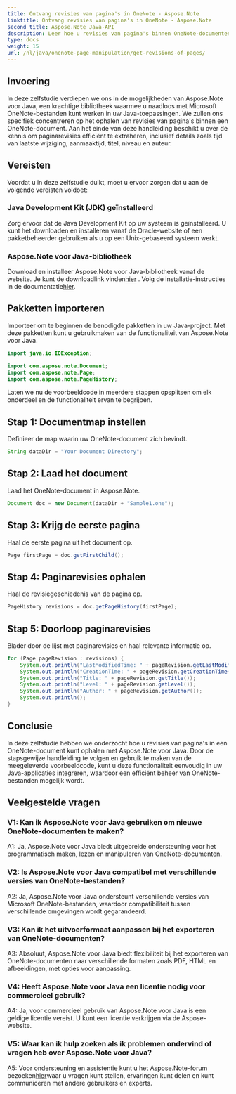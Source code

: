 ```yaml
---
title: Ontvang revisies van pagina's in OneNote - Aspose.Note
linktitle: Ontvang revisies van pagina's in OneNote - Aspose.Note
second_title: Aspose.Note Java-API
description: Leer hoe u revisies van pagina's binnen OneNote-documenten kunt ophalen met Aspose.Note Java. Integreer dit in uw Java-apps voor efficiënt documentbeheer.
type: docs
weight: 15
url: /nl/java/onenote-page-manipulation/get-revisions-of-pages/
---
```

## Invoering

In deze zelfstudie verdiepen we ons in de mogelijkheden van Aspose.Note voor Java, een krachtige bibliotheek waarmee u naadloos met Microsoft OneNote-bestanden kunt werken in uw Java-toepassingen. We zullen ons specifiek concentreren op het ophalen van revisies van pagina's binnen een OneNote-document. Aan het einde van deze handleiding beschikt u over de kennis om paginarevisies efficiënt te extraheren, inclusief details zoals tijd van laatste wijziging, aanmaaktijd, titel, niveau en auteur.

## Vereisten

Voordat u in deze zelfstudie duikt, moet u ervoor zorgen dat u aan de volgende vereisten voldoet:

### Java Development Kit (JDK) geïnstalleerd

Zorg ervoor dat de Java Development Kit op uw systeem is geïnstalleerd. U kunt het downloaden en installeren vanaf de Oracle-website of een pakketbeheerder gebruiken als u op een Unix-gebaseerd systeem werkt.

### Aspose.Note voor Java-bibliotheek

 Download en installeer Aspose.Note voor Java-bibliotheek vanaf de website. Je kunt de downloadlink vinden[hier](https://releases.aspose.com/note/java/) . Volg de installatie-instructies in de documentatie[hier](https://reference.aspose.com/note/java/).

## Pakketten importeren

Importeer om te beginnen de benodigde pakketten in uw Java-project. Met deze pakketten kunt u gebruikmaken van de functionaliteit van Aspose.Note voor Java.

```java
import java.io.IOException;

import com.aspose.note.Document;
import com.aspose.note.Page;
import com.aspose.note.PageHistory;
```

Laten we nu de voorbeeldcode in meerdere stappen opsplitsen om elk onderdeel en de functionaliteit ervan te begrijpen.

## Stap 1: Documentmap instellen

Definieer de map waarin uw OneNote-document zich bevindt.

```java
String dataDir = "Your Document Directory";
```

## Stap 2: Laad het document

Laad het OneNote-document in Aspose.Note.

```java
Document doc = new Document(dataDir + "Sample1.one");
```

## Stap 3: Krijg de eerste pagina

Haal de eerste pagina uit het document op.

```java
Page firstPage = doc.getFirstChild();
```

## Stap 4: Paginarevisies ophalen

Haal de revisiegeschiedenis van de pagina op.

```java
PageHistory revisions = doc.getPageHistory(firstPage);
```

## Stap 5: Doorloop paginarevisies

Blader door de lijst met paginarevisies en haal relevante informatie op.

```java
for (Page pageRevision : revisions) {
    System.out.println("LastModifiedTime: " + pageRevision.getLastModifiedTime());
    System.out.println("CreationTime: " + pageRevision.getCreationTime());
    System.out.println("Title: " + pageRevision.getTitle());
    System.out.println("Level: " + pageRevision.getLevel());
    System.out.println("Author: " + pageRevision.getAuthor());
    System.out.println();
}
```

## Conclusie

In deze zelfstudie hebben we onderzocht hoe u revisies van pagina's in een OneNote-document kunt ophalen met Aspose.Note voor Java. Door de stapsgewijze handleiding te volgen en gebruik te maken van de meegeleverde voorbeeldcode, kunt u deze functionaliteit eenvoudig in uw Java-applicaties integreren, waardoor een efficiënt beheer van OneNote-bestanden mogelijk wordt.

## Veelgestelde vragen

### V1: Kan ik Aspose.Note voor Java gebruiken om nieuwe OneNote-documenten te maken?

A1: Ja, Aspose.Note voor Java biedt uitgebreide ondersteuning voor het programmatisch maken, lezen en manipuleren van OneNote-documenten.

### V2: Is Aspose.Note voor Java compatibel met verschillende versies van OneNote-bestanden?

A2: Ja, Aspose.Note voor Java ondersteunt verschillende versies van Microsoft OneNote-bestanden, waardoor compatibiliteit tussen verschillende omgevingen wordt gegarandeerd.

### V3: Kan ik het uitvoerformaat aanpassen bij het exporteren van OneNote-documenten?

A3: Absoluut, Aspose.Note voor Java biedt flexibiliteit bij het exporteren van OneNote-documenten naar verschillende formaten zoals PDF, HTML en afbeeldingen, met opties voor aanpassing.

### V4: Heeft Aspose.Note voor Java een licentie nodig voor commercieel gebruik?

A4: Ja, voor commercieel gebruik van Aspose.Note voor Java is een geldige licentie vereist. U kunt een licentie verkrijgen via de Aspose-website.

### V5: Waar kan ik hulp zoeken als ik problemen ondervind of vragen heb over Aspose.Note voor Java?

 A5: Voor ondersteuning en assistentie kunt u het Aspose.Note-forum bezoeken[hier](https://forum.aspose.com/c/note/28)waar u vragen kunt stellen, ervaringen kunt delen en kunt communiceren met andere gebruikers en experts.